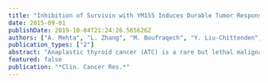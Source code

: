 ```yaml
---
title: "Inhibition of Survivin with YM155 Induces Durable Tumor Response in Anaplastic Thyroid Cancer"
date: 2015-09-01
publishDate: 2019-10-04T21:24:26.565626Z
authors: ["A. Mehta", "L. Zhang", "M. Boufraqech", "Y. Liu-Chittenden", "Y. Zhang", "D. Patel", "S. Davis", "A. Rosenberg", "K. Ylaya", "R. Aufforth", "Z. Li", "M. Shen", "E. Kebebew"]
publication_types: ["2"]
abstract: "Anaplastic thyroid cancer (ATC) is a rare but lethal malignancy without any effective therapy. The aim of this study is to use a high-throughput drug library screening to identify a novel therapeutic agent that targets dysregulated genes/pathways in ATC. We performed quantitative high-throughput screening (qHTS) in ATC cell lines using a compound library of 3,282 drugs. Dysregulated genes in ATC were analyzed using genome-wide expression analysis and immunohistochemistry in human ATC tissue samples and ATC cell lines. In vitro and in vivo studies were performed for determining drug activity, effectiveness of targeting, and the mechanism of action. qHTS identified 100 active compounds in three ATC cell lines. One of the most active agents was the first-in-class survivin inhibitor YM155. Genome-wide expression analysis and immunohistochemistry showed overexpression of survivin in human ATC tissue samples, and survivin was highly expressed in all ATC cell lines tested. YM155 significantly inhibited ATC cellular proliferation. Mechanistically, YM155 inhibited survivin expression in ATC cells. Furthermore, YM155 treatment reduced claspin expression, which was associated with S-phase arrest in ATC cells. In vivo, YM155 significantly inhibited growth and metastases and prolonged survival. Our data show that YM155 is a promising anticancer agent for ATC and that its target, survivin, is overexpressed in ATC. Our findings support the use of YM155 in clinical trials as a therapeutic option in advanced and metastatic ATC."
featured: false
publication: "*Clin. Cancer Res.*"
---
```


